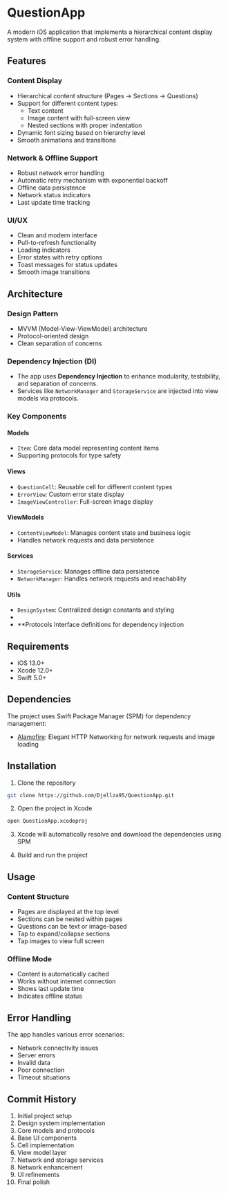 # QuestionApp

A modern iOS application that implements a hierarchical content display system with offline support and robust error handling.

## Features

### Content Display
- Hierarchical content structure (Pages → Sections → Questions)
- Support for different content types:
  - Text content
  - Image content with full-screen view
  - Nested sections with proper indentation
- Dynamic font sizing based on hierarchy level
- Smooth animations and transitions

### Network & Offline Support
- Robust network error handling
- Automatic retry mechanism with exponential backoff
- Offline data persistence
- Network status indicators
- Last update time tracking

### UI/UX
- Clean and modern interface
- Pull-to-refresh functionality
- Loading indicators
- Error states with retry options
- Toast messages for status updates
- Smooth image transitions

## Architecture

### Design Pattern
- MVVM (Model-View-ViewModel) architecture
- Protocol-oriented design
- Clean separation of concerns

### Dependency Injection (DI)
- The app uses **Dependency Injection** to enhance modularity, testability, and separation of concerns.
- Services like `NetworkManager` and `StorageService` are injected into view models via protocols.


### Key Components

#### Models
- `Item`: Core data model representing content items
- Supporting protocols for type safety

#### Views
- `QuestionCell`: Reusable cell for different content types
- `ErrorView`: Custom error state display
- `ImageViewController`: Full-screen image display

#### ViewModels
- `ContentViewModel`: Manages content state and business logic
- Handles network requests and data persistence

#### Services
- `StorageService`: Manages offline data persistence
- `NetworkManager`: Handles network requests and reachability
  
#### Utils
- `DesignSystem`: Centralized design constants and styling
- 
- **Protocols Interface definitions for dependency injection

## Requirements

- iOS 13.0+
- Xcode 12.0+
- Swift 5.0+

## Dependencies

The project uses Swift Package Manager (SPM) for dependency management:

- [Alamofire](https://github.com/Alamofire/Alamofire): Elegant HTTP Networking for network requests and image loading

## Installation

1. Clone the repository
```bash
git clone https://github.com/Djellza95/QuestionApp.git
```

2. Open the project in Xcode
```bash
open QuestionApp.xcodeproj
```

3. Xcode will automatically resolve and download the dependencies using SPM

4. Build and run the project

## Usage

### Content Structure
- Pages are displayed at the top level
- Sections can be nested within pages
- Questions can be text or image-based
- Tap to expand/collapse sections
- Tap images to view full screen

### Offline Mode
- Content is automatically cached
- Works without internet connection
- Shows last update time
- Indicates offline status

## Error Handling

The app handles various error scenarios:
- Network connectivity issues
- Server errors
- Invalid data
- Poor connection
- Timeout situations

## Commit History

1. Initial project setup
2. Design system implementation
3. Core models and protocols
4. Base UI components
5. Cell implementation
6. View model layer
7. Network and storage services
8. Network enhancement
9. UI refinements
10. Final polish
